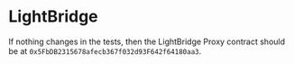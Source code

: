 # LightBridge

If nothing changes in the tests, then the LightBridge Proxy contract should be at `0x5FbDB2315678afecb367f032d93F642f64180aa3`.
